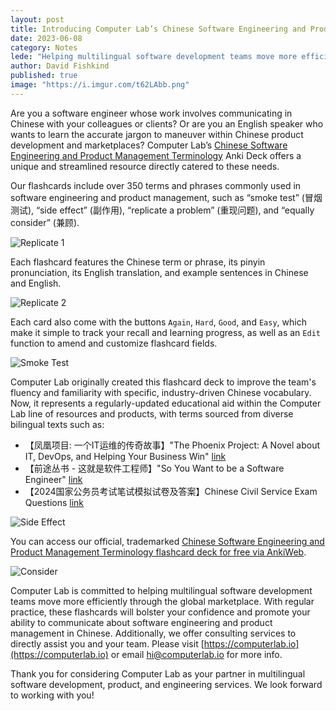 ```yaml
---
layout: post
title: Introducing Computer Lab’s Chinese Software Engineering and Product Management Terminology Flashcards
date: 2023-06-08
category: Notes
lede: "Helping multilingual software development teams move more efficiently through the global marketplace."
author: David Fishkind
published: true
image: "https://i.imgur.com/t62LAbb.png"
---
```


Are you a software engineer whose work involves communicating in Chinese with your colleagues or clients? Or are you an English speaker who wants to learn the accurate jargon to maneuver within Chinese product development and marketplaces? Computer Lab’s [Chinese Software Engineering and Product Management Terminology](https://ankiweb.net/shared/info/1351796314) Anki Deck offers a unique and streamlined resource directly catered to these needs.

Our flashcards include over 350 terms and phrases commonly used in software engineering and product management, such as “smoke test” (冒烟测试), “side effect” (副作用), “replicate a problem” (重现问题), and “equally consider” (兼顾).

![Replicate 1](https://i.imgur.com/QN0qybq.png)

Each flashcard features the Chinese term or phrase, its pinyin pronunciation, its English translation, and example sentences in Chinese and English.

![Replicate 2](https://i.imgur.com/hrMkvxj.png)

Each card also come with the buttons `Again`, `Hard`, `Good`, and `Easy`, which make it simple to track your recall and learning progress, as well as an `Edit` function to amend and customize flashcard fields.

![Smoke Test](https://i.imgur.com/PQQOwXk.png)

Computer Lab originally created this flashcard deck to improve the team's fluency and familiarity with specific, industry-driven Chinese vocabulary. Now, it represents a regularly-updated educational aid within the Computer Lab line of resources and products, with terms sourced from diverse bilingual texts such as:

- 【凤凰项目: 一个IT运维的传奇故事】"The Phoenix Project: A Novel about IT, DevOps, and Helping Your Business Win" [link](https://www.amazon.com/%E5%87%A4%E5%87%B0%E9%A1%B9%E7%9B%AE-Kevin-Behr%EF%BC%8C-George-Spafford/dp/B01ETKOHP0)
- 【前途丛书 - 这就是软件工程师】"So You Want to be a Software Engineer" [link](https://book.douban.com/subject/35313199/)
- 【2024国家公务员考试笔试模拟试卷及答案】Chinese Civil Service Exam Questions  [link](https://www.chinese-forums.com/forums/topic/59323-%E2%80%9D%E5%9B%BD%E8%80%83%E2%80%9C-chinas-civil-service-exam%E2%80%99s-study-materials-post-hsk/)


![Side Effect](https://i.imgur.com/VzxqQ5q.png)

You can access our official, trademarked [Chinese Software Engineering and Product Management Terminology flashcard deck for free via AnkiWeb](https://ankiweb.net/shared/info/1351796314).

![Consider](https://i.imgur.com/LCeqNzq.png)

Computer Lab is committed to helping multilingual software development teams move more efficiently through the global marketplace. With regular practice, these flashcards will bolster your confidence and promote your ability to communicate about software engineering and product management in Chinese. Additionally, we offer consulting services to directly assist you and your team. Please visit [https://computerlab.io](https://computerlab.io) or email [hi@computerlab.io](hi@computerlab.io) for more info.

Thank you for considering Computer Lab as your partner in multilingual software development, product, and engineering services. We look forward to working with you!
